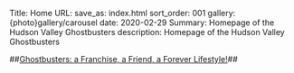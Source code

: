 Title: Home
URL:
save_as: index.html
sort_order: 001
gallery: {photo}gallery/carousel
date: 2020-02-29
Summary: Homepage of the Hudson Valley Ghostbusters
description: Homepage of the Hudson Valley Ghostbusters

##[Ghostbusters: a Franchise, a Friend, a Forever Lifestyle!]({filename}../posts/2023_aug_08.md)##
